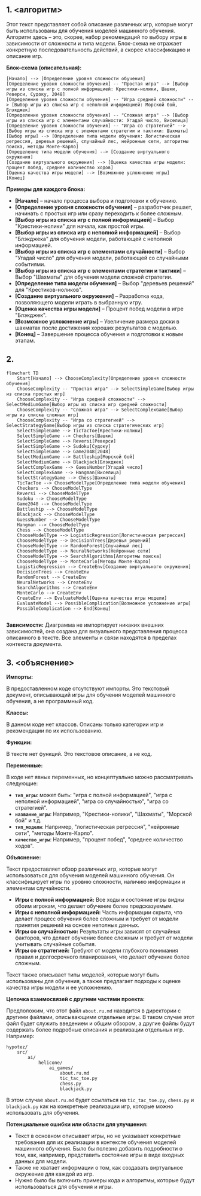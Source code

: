 ## 1. <алгоритм>
Этот текст представляет собой описание различных игр, которые могут быть использованы для обучения моделей машинного обучения. Алгоритм здесь – это, скорее, набор рекомендаций по выбору игры в зависимости от сложности и типа модели. Блок-схема не отражает конкретную последовательность действий, а скорее классификацию и описание игр.

**Блок-схема (описательная):**

```
[Начало] --> [Определение уровня сложности обучения]
[Определение уровня сложности обучения] -- "Простая игра" --> [Выбор игры из списка игр с полной информацией: Крестики-нолики, Шашки, Реверси, Судоку, 2048] 
[Определение уровня сложности обучения] -- "Игра средней сложности" --> [Выбор игры из списка игр с неполной информацией: Морской бой, Блэкджек]
[Определение уровня сложности обучения] -- "Сложная игра" --> [Выбор игры из списка игр с элементами случайности: Угадай число, Виселица] 
[Определение уровня сложности обучения] -- "Игра со стратегией" --> [Выбор игры из списка игр с элементами стратегии и тактики: Шахматы]
[Выбор игры] --> [Определение типа модели обучения: Логистическая регрессия, деревья решений, случайный лес, нейронные сети, алгоритмы поиска, методы Монте-Карло]
[Определение типа модели обучения] --> [Создание виртуального окружения]
[Создание виртуального окружения] --> [Оценка качества игры модели: процент побед, среднее количество ходов]
[Оценка качества игры модели] --> [Возможное усложнение игры]
[Конец]
```

**Примеры для каждого блока:**

*   **[Начало]** – начало процесса выбора и подготовки к обучению.
*   **[Определение уровня сложности обучения]** – разработчик решает, начинать с простых игр или сразу переходить к более сложным.
*   **[Выбор игры из списка игр с полной информацией]** – Выбор "Крестики-нолики" для начала, как простой игры.
*   **[Выбор игры из списка игр с неполной информацией]** – Выбор "Блэкджека" для обучения модели, работающей с неполной информацией.
*   **[Выбор игры из списка игр с элементами случайности]** – Выбор "Угадай число" для обучения модели, работающей со случайными событиями.
*   **[Выбор игры из списка игр с элементами стратегии и тактики]** – Выбор "Шахматы" для обучения модели сложной стратегии.
*   **[Определение типа модели обучения]** – Выбор "деревьев решений" для "Крестиков-ноликов".
*   **[Создание виртуального окружения]** – Разработка кода, позволяющего модели играть в выбранную игру.
*   **[Оценка качества игры модели]** – Процент побед модели в игре "Блэкджек".
*   **[Возможное усложнение игры]** – Увеличение размера доски в шахматах после достижения хороших результатов с моделью.
*   **[Конец]** – Завершение процесса обучения и подготовки к новым этапам.

## 2. <mermaid>

```mermaid
flowchart TD
    Start[Начало] --> ChooseComplexity[Определение уровня сложности обучения]
    ChooseComplexity -- "Простая игра" --> SelectSimpleGame[Выбор игры из списка простых игр]
    ChooseComplexity -- "Игра средней сложности" --> SelectMediumGame[Выбор игры из списка игр средней сложности]
    ChooseComplexity -- "Сложная игра" --> SelectComplexGame[Выбор игры из списка сложных игр]
    ChooseComplexity -- "Игра со стратегией" --> SelectStrategyGame[Выбор игры из списка стратегических игр]
    SelectSimpleGame --> TicTacToe[Крестики-нолики]
    SelectSimpleGame --> Checkers[Шашки]
    SelectSimpleGame --> Reversi[Реверси]
    SelectSimpleGame --> Sudoku[Судоку]
    SelectSimpleGame --> Game2048[2048]
    SelectMediumGame --> Battleship[Морской бой]
    SelectMediumGame --> Blackjack[Блэкджек]    
    SelectComplexGame --> GuessNumber[Угадай число]
    SelectComplexGame --> Hangman[Виселица]
    SelectStrategyGame --> Chess[Шахматы]
    TicTacToe --> ChooseModelType[Определение типа модели обучения]
    Checkers --> ChooseModelType
    Reversi --> ChooseModelType
    Sudoku --> ChooseModelType
    Game2048 --> ChooseModelType
    Battleship --> ChooseModelType
    Blackjack --> ChooseModelType
    GuessNumber --> ChooseModelType
    Hangman --> ChooseModelType
    Chess --> ChooseModelType    
    ChooseModelType --> LogisticRegression[Логистическая регрессия]
    ChooseModelType --> DecisionTrees[Деревья решений]
    ChooseModelType --> RandomForest[Случайный лес]
    ChooseModelType --> NeuralNetworks[Нейронные сети]
    ChooseModelType --> SearchAlgorithms[Алгоритмы поиска]
    ChooseModelType --> MonteCarlo[Методы Монте-Карло]    
    LogisticRegression --> CreateEnv[Создание виртуального окружения]    
    DecisionTrees --> CreateEnv
    RandomForest --> CreateEnv
    NeuralNetworks --> CreateEnv
    SearchAlgorithms --> CreateEnv
    MonteCarlo --> CreateEnv
    CreateEnv --> EvaluateModel[Оценка качества игры модели]
    EvaluateModel --> PossibleComplication[Возможное усложнение игры]
    PossibleComplication --> End[Конец]
    
```

**Зависимости:**
Диаграмма не импортирует никаких внешних зависимостей, она создана для визуального представления процесса описанного в тексте. Все элементы и связи находятся в пределах контекста документа.

## 3. <объяснение>

**Импорты:**

В предоставленном коде отсутствуют импорты. Это текстовый документ, описывающий игры для обучения моделей машинного обучения, а не программный код. 

**Классы:**

В данном коде нет классов. Описаны только категории игр и рекомендации по их использованию.

**Функции:**

В тексте нет функций. Это текстовое описание, а не код.

**Переменные:**

В коде нет явных переменных, но концептуально можно рассматривать следующие:
*   **`тип_игры`**: может быть: "игра с полной информацией", "игра с неполной информацией", "игра со случайностью", "игра со стратегией".
*   **`название_игры`**: Например, "Крестики-нолики", "Шахматы", "Морской бой" и т.д.
*   **`тип_модели`**: Например, "логистическая регрессия", "нейронные сети", "методы Монте-Карло".
*   **`качество_игры`**: Например, "процент побед", "среднее количество ходов".

**Объяснение:**

Текст предоставляет обзор различных игр, которые могут использоваться для обучения моделей машинного обучения. Он классифицирует игры по уровню сложности, наличию информации и элементам случайности. 

*   **Игры с полной информацией:** Все ходы и состояние игры видны обоим игрокам, что делает обучение более предсказуемым.
*   **Игры с неполной информацией:** Часть информации скрыта, что делает процесс обучения более сложным и требует от модели принятия решений на основе неполных данных.
*   **Игры со случайностью:** Результаты игры зависят от случайных факторов, что делает обучение более сложным и требует от модели учитывать случайные события.
*   **Игры со стратегией:** Требуют от модели глубокого понимания правил и долгосрочного планирования, что делает обучение более сложным.

Текст также описывает типы моделей, которые могут быть использованы для обучения, а также предлагает подходы к оценке качества игры модели и ее усложнению.

**Цепочка взаимосвязей с другими частями проекта:**

Предположим, что этот файл `about.ru.md` находится в директории с другими файлами, описывающими отдельные игры. В таком случае этот файл будет служить введением и общим обзором, а другие файлы будут содержать более подробные описания и реализации отдельных игр.
Например:

```
hypotez/
    src/
        ai/
            helicone/
                ai_games/
                    about.ru.md
                    tic_tac_toe.py
                    chess.py
                    blackjack.py
```
В этом случае `about.ru.md` будет ссылаться на `tic_tac_toe.py`, `chess.py` и `blackjack.py` как на конкретные реализации игр, которые можно использовать для обучения.

**Потенциальные ошибки или области для улучшения:**
*   Текст в основном описывает игры, но не указывает конкретные требования для их реализации в контексте обучения моделей машинного обучения. Было бы полезно добавить подробности о том, как, например, представить состояние игры в виде входных данных для модели.
*   Также не хватает информации о том, как создавать виртуальное окружение для каждой из игр.
*   Нужно было бы включить примеры кода и алгоритмы, которые будут использоваться для обучения и игры.